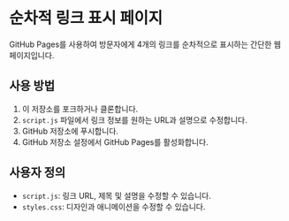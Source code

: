 # 순차적 링크 표시 페이지

GitHub Pages를 사용하여 방문자에게 4개의 링크를 순차적으로 표시하는 간단한 웹페이지입니다.

## 사용 방법

1. 이 저장소를 포크하거나 클론합니다.
2. `script.js` 파일에서 링크 정보를 원하는 URL과 설명으로 수정합니다.
3. GitHub 저장소에 푸시합니다.
4. GitHub 저장소 설정에서 GitHub Pages를 활성화합니다.

## 사용자 정의

- `script.js`: 링크 URL, 제목 및 설명을 수정할 수 있습니다.
- `styles.css`: 디자인과 애니메이션을 수정할 수 있습니다.
